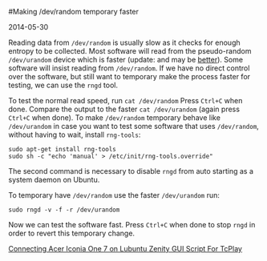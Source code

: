 #Making /dev/random temporary faster

2014-05-30

<!--- tags: linux -->

Reading data from `/dev/random` is usually slow as it checks for enough entropy to be collected. Most software will read from the pseudo-random `/dev/urandom` device which is faster (update: and may be [better](http://sockpuppet.org/blog/2014/02/25/safely-generate-random-numbers/)). Some software will insist reading from `/dev/random`. If we have no direct control over the software, but still want to temporary make the process faster for testing, we can use the `rngd` tool.

To test the normal read speed, run `cat /dev/random` Press `Ctrl+C` when done. Compare the output to the faster `cat /dev/urandom` (again press `Ctrl+C` when done). To make `/dev/random` temporary behave like `/dev/urandom` in case you want to test some software that uses `/dev/random`, without having to wait, install `rng-tools`:

```
sudo apt-get install rng-tools
sudo sh -c "echo 'manual' > /etc/init/rng-tools.override"
```

The second command is necessary to disable `rngd` from auto starting as a system daemon on Ubuntu.

To temporary have `/dev/random` use the faster `/dev/urandom` run:
```
sudo rngd -v -f -r /dev/urandom
```

Now we can test the software fast. Press `Ctrl+C` when done to stop `rngd` in order to revert this temporary change.

<ins class='nfooter'><a id='fprev' href='#blog/2014/2014-06-19-Connecting-Acer-Iconia-One-7-on-Lubuntu.md'>Connecting Acer Iconia One 7 on Lubuntu</a> <a id='fnext' href='#blog/2014/2014-05-29-Zenity-GUI-Script-For-TcPlay.md'>Zenity GUI Script For TcPlay</a></ins>
